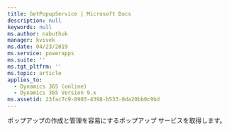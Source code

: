 ```yaml
---
title: GetPopupService | Microsoft Docs
description: null
keywords: null
ms.author: nabuthuk
manager: kvivek
ms.date: 04/23/2019
ms.service: powerapps
ms.suite: ''
ms.tgt_pltfrm: ''
ms.topic: article
applies_to:
  - Dynamics 365 (online)
  - Dynamics 365 Version 9.x
ms.assetid: 23fac7c9-0903-4398-b533-0da20bb0c9bd
---
```


ポップアップの作成と管理を容易にするポップアップ サービスを取得します。
